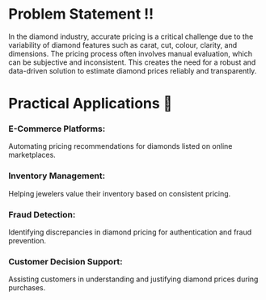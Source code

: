 # Problem Statement ‼️
In the diamond industry, accurate pricing is a critical challenge due to the variability of diamond features such as carat, cut, colour, clarity, and dimensions. 
The pricing process often involves manual evaluation, which can be subjective and inconsistent. 
This creates the need for a robust and data-driven solution to estimate diamond prices reliably and transparently.

# Practical Applications 💁

### E-Commerce Platforms: 
Automating pricing recommendations for diamonds listed on online marketplaces. 

### Inventory Management: 
Helping jewelers value their inventory based on consistent pricing. 

### Fraud Detection: 
Identifying discrepancies in diamond pricing for authentication and fraud prevention. 

### Customer Decision Support: 
Assisting customers in understanding and justifying diamond prices during purchases. 
